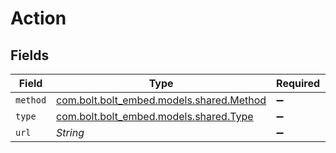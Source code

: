 # Action


## Fields

| Field                                                                     | Type                                                                      | Required                                                                  | Description                                                               | Example                                                                   |
| ------------------------------------------------------------------------- | ------------------------------------------------------------------------- | ------------------------------------------------------------------------- | ------------------------------------------------------------------------- | ------------------------------------------------------------------------- |
| `method`                                                                  | [com.bolt.bolt_embed.models.shared.Method](../../models/shared/Method.md) | :heavy_minus_sign:                                                        | N/A                                                                       | GET                                                                       |
| `type`                                                                    | [com.bolt.bolt_embed.models.shared.Type](../../models/shared/Type.md)     | :heavy_minus_sign:                                                        | N/A                                                                       | redirect                                                                  |
| `url`                                                                     | *String*                                                                  | :heavy_minus_sign:                                                        | N/A                                                                       | www.example.com/payments/finalize                                         |